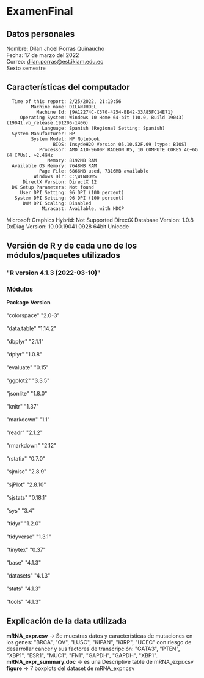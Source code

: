 # ExamenFinal
## Datos personales
Nombre: Dilan Jhoel Porras Quinaucho<br> 
Fecha: 17 de marzo del 2022<br> 
Correo: dilan.porras@est.ikiam.edu.ec<br> 
Sexto semestre<br> 
## Características del computador
      Time of this report: 2/25/2022, 21:19:56
             Machine name: DILANJHOEL
               Machine Id: {9A12274C-C370-4254-BE42-33A85FC14E71}
         Operating System: Windows 10 Home 64-bit (10.0, Build 19043) (19041.vb_release.191206-1406)
                 Language: Spanish (Regional Setting: Spanish)
      System Manufacturer: HP
             System Model: HP Notebook
                     BIOS: InsydeH2O Version 05.10.52F.09 (type: BIOS)
                Processor: AMD A10-9600P RADEON R5, 10 COMPUTE CORES 4C+6G (4 CPUs), ~2.4GHz
                   Memory: 8192MB RAM
      Available OS Memory: 7648MB RAM
                Page File: 6866MB used, 7316MB available
              Windows Dir: C:\WINDOWS
          DirectX Version: DirectX 12
      DX Setup Parameters: Not found
         User DPI Setting: 96 DPI (100 percent)
       System DPI Setting: 96 DPI (100 percent)
          DWM DPI Scaling: Disabled
                 Miracast: Available, with HDCP
Microsoft Graphics Hybrid: Not Supported
 DirectX Database Version: 1.0.8
           DxDiag Version: 10.00.19041.0928 64bit Unicode
## Versión de R y de cada uno de los módulos/paquetes utilizados
### "R version 4.1.3 (2022-03-10)"
### Módulos 
**Package**       **Version**<br>     
"colorspace"      "2.0-3"<br>     
"data.table"      "1.14.2"<br>    
"dbplyr"          "2.1.1"<br>     
"dplyr"           "1.0.8"<br>     
"evaluate"        "0.15"<br>      
"ggplot2"         "3.3.5"<br>     
"jsonlite"        "1.8.0"<br>     
"knitr"           "1.37"<br>      
"markdown"        "1.1"<br>       
"readr"           "2.1.2"<br>     
"rmarkdown"       "2.12"<br>      
"rstatix"         "0.7.0"<br>     
"sjmisc"          "2.8.9"<br>     
"sjPlot"          "2.8.10"<br>    
"sjstats"         "0.18.1"<br>    
"sys"             "3.4"<br>       
"tidyr"           "1.2.0"<br>     
"tidyverse"       "1.3.1"<br>     
"tinytex"         "0.37"<br>      
"base"            "4.1.3"<br>     
"datasets"        "4.1.3"<br>     
"stats"           "4.1.3"<br>     
"tools"           "4.1.3"<br>     
## Explicación de la data utilizada
**mRNA_expr.csv** → Se muestras datos y características de mutaciones en los genes: "BRCA", "OV", "LUSC", "KIPAN", "KIRP", "UCEC" con riesgo de desarrollar cancer y sus factores de transcripción: "GATA3", "PTEN",  "XBP1",  "ESR1",  "MUC1", "FN1", "GAPDH", "GAPDH", "XBP1".
**mRNA_expr_summary.doc** → es una Descriptive table de mRNA_expr.csv<br>
**figure** → 7 boxplots del dataset de mRNA_expr.csv<br>
